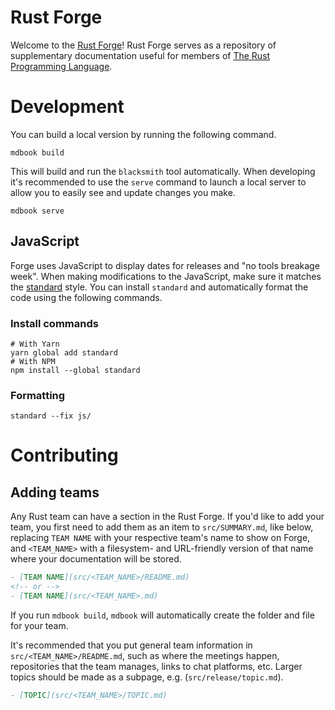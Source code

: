 # Rust Forge

Welcome to the [Rust Forge]! Rust Forge serves as a repository of supplementary
documentation useful for members of [The Rust Programming Language].

[the rust programming language]: https://rust-lang.org
[rust forge]: https://forge.rust-lang.org

# Development

You can build a local version by running the following command.

```console
mdbook build
```

This will build and run the `blacksmith` tool automatically. When developing
it's recommended to use the `serve` command to launch a local server to allow
you to easily see and update changes you make.

```console
mdbook serve
```

## JavaScript

Forge uses JavaScript to display dates for releases and "no tools breakage
week". When making modifications to the JavaScript, make sure it matches the
[standard] style. You can install `standard` and automatically format the code
using the following commands.

[standard]: https://standardjs.com/index.html

### Install commands

```console
# With Yarn
yarn global add standard
# With NPM
npm install --global standard
```

### Formatting

```console
standard --fix js/
```

# Contributing

## Adding teams

Any Rust team can have a section in the Rust Forge. If you'd like to add your team, you first need to add them as an item to `src/SUMMARY.md`, like below, replacing `TEAM NAME` with your respective team's name to show on Forge, and `<TEAM_NAME>` with a filesystem- and URL-friendly version of that name where your documentation will be stored.

```markdown
- [TEAM NAME](src/<TEAM_NAME>/README.md)
<!-- or -->
- [TEAM NAME](src/<TEAM_NAME>.md)
```

If you run `mdbook build`, `mdbook` will automatically create the folder and file for your team.
 
It's recommended that you put general team information in `src/<TEAM_NAME>/README.md`, such as where the meetings happen, repositories that the team manages, links to chat platforms, etc. Larger topics should be made as a subpage, e.g. (`src/release/topic.md`).

```markdown
- [TOPIC](src/<TEAM_NAME>/TOPIC.md)
```

